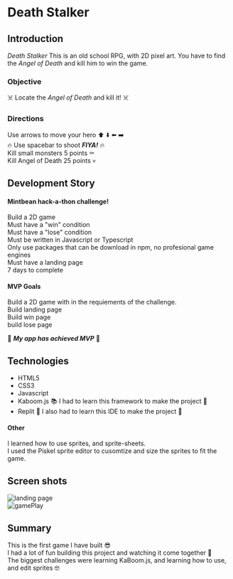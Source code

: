 # Death Stalker

## Introduction
*Death Stalker*
This is an old school RPG, with 2D pixel art. You have to find the *Angel of Death* and kill him to win the game.

### Objective
:skull_and_crossbones: Locate the *Angel of Death* and kill it! :skull_and_crossbones:


### Directions
Use arrows to move your hero :arrow_up: :arrow_down: :arrow_left: :arrow_right:<br/>
:fire:  Use spacebar to shoot ***FIYA!***  :fire:<br/>
Kill small monsters 5 points :coffin:<br/>
Kill Angel of Death 25 points  :skull:



## Development Story

#### Mintbean hack-a-thon challenge!
Build a 2D game<br/>
Must have a "win" condition<br/>
Must have a "lose" condition<br/>
Must be written in Javascript or Typescript<br/>
Only use packages that can be download in npm, no profesional game engines<br/>
Must have a landing page<br/>
7 days to complete




#### MVP Goals

Build a 2D game with in the requiements of the challenge.<br/>
Build landing page<br/>
Build win page<br/>
build lose page<br/>

:tada:  ***My app has achieved MVP***  :tada:

## Technologies

- HTML5
- CSS3
- Javascript
- Kaboom.js  :books:  I had to learn this framework to make the project :open_book:
- Replit :open_book:  I also had to learn this IDE to make the project  :open_book:

#### Other
I learned how to use sprites, and sprite-sheets.<br/>
I used the Piskel sprite editor to cusomtize and size the sprites to fit the game.

## Screen shots

 ![landing page](https://user-images.githubusercontent.com/35944206/131433472-36aaea0e-4399-49b0-b975-13f33f886032.png)
 <br/>
 ![gamePlay](https://user-images.githubusercontent.com/35944206/131433715-3452e92f-360d-4a92-8fbd-05fa4049260f.png)
 
 ## Summary 
 This is the first game I have built  :sunglasses: <br/>
 I had a lot of fun building this project and watching it come together  :cowboy_hat_face: <br/>
 The biggest challenges were learning KaBoom.js, and learning how to use, and edit sprites  :nerd_face: <br/>








